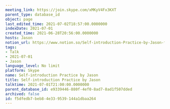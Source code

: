 ```yaml
---
meeting_link: https://join.skype.com/xMKyV4Fx3KXT
parent_type: database_id
object: page
last_edited_time: 2021-07-02T18:57:00.0000000
indexDate: 2021-07-01
created_time: 2021-06-28T20:56:00.0000000
hosts: Jason
notion_url: https://www.notion.so/Self-introduction-Practice-by-Jason-f5dfedb7beb84e339539144a1dbaa264
tags:
- Talk
- 2021-07-01
- Jason
language_level: No limit
platform: Skype
name: Self-introduction Practice by Jason
title: Self-introduction Practice by Jason
talktime: 2021-07-01T21:00:00.0000000
parent_database_id: e9339446-880f-4ef0-8ad7-8ad1f507dded
archived: false
id: f5dfedb7-beb8-4e33-9539-144a1dbaa264
---
```







